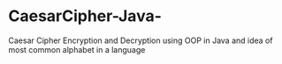 # CaesarCipher-Java-
Caesar Cipher Encryption and Decryption using OOP in Java and idea of most common alphabet in a language
